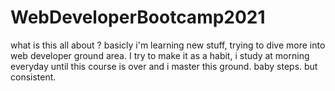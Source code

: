 # WebDeveloperBootcamp2021

what is this all about ?
basicly i'm learning new stuff, trying to dive more into web developer ground area. I try to make it as a habit, i study at morning everyday until this course is over and i master this ground. baby steps. but consistent.
